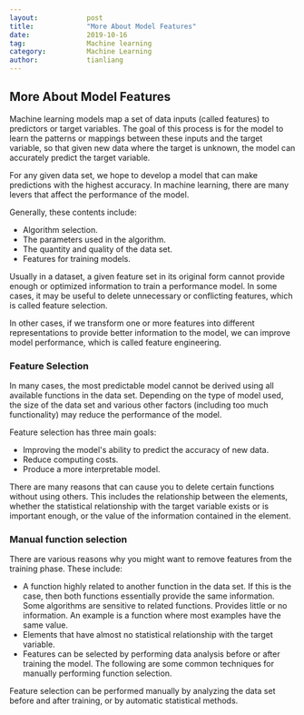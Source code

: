 ```yaml
---
layout:            post
title:             "More About Model Features"
date:              2019-10-16
tag:               Machine learning
category:          Machine Learning
author:            tianliang
---
```

## More About Model Features

Machine learning models map a set of data inputs (called features) to predictors or target variables.
The goal of this process is for the model to learn the patterns or mappings between these inputs and the target variable, 
so that given new data where the target is unknown, the model can accurately predict the target variable.

For any given data set, we hope to develop a model that can make predictions with the highest accuracy. 
In machine learning, there are many levers that affect the performance of the model. 

Generally, these contents include:

- Algorithm selection.
- The parameters used in the algorithm.
- The quantity and quality of the data set.
- Features for training models.

Usually in a dataset, a given feature set in its original form cannot provide enough or optimized information to train a performance model. 
In some cases, it may be useful to delete unnecessary or conflicting features, which is called feature selection.

In other cases, if we transform one or more features into different representations to provide better information to the model,
we can improve model performance, which is called feature engineering.

### Feature Selection

In many cases, the most predictable model cannot be derived using all available functions in the data set.
Depending on the type of model used, the size of the data set and various other factors (including too much functionality) may reduce the performance of the model.

Feature selection has three main goals:

- Improving the model's ability to predict the accuracy of new data.
- Reduce computing costs.
- Produce a more interpretable model.

There are many reasons that can cause you to delete certain functions without using others. 
This includes the relationship between the elements, whether the statistical relationship with the target variable exists or is important enough, 
or the value of the information contained in the element.

### Manual function selection

There are various reasons why you might want to remove features from the training phase. 
These include:
- A function highly related to another function in the data set. If this is the case, then both functions essentially provide the same information. Some algorithms are sensitive to related functions.
Provides little or no information. An example is a function where most examples have the same value.
- Elements that have almost no statistical relationship with the target variable.
- Features can be selected by performing data analysis before or after training the model. The following are some common techniques for manually performing function selection.

Feature selection can be performed manually by analyzing the data set before and after training, or by automatic statistical methods.



